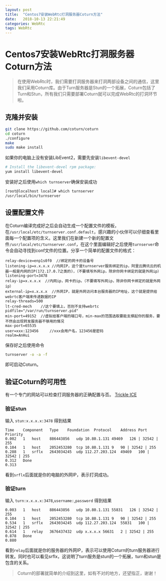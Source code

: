 ```yaml
---
layout: post
title:  "Centos7安装WebRtc打洞服务器Coturn方法"
date:   2018-10-13 22:21:49
categories: WebRtc
tags: WebRtc
---
```

# Centos7安装WebRtc打洞服务器Coturn方法
> 在使用WebRtc时，我们需要打洞服务器来打洞两部设备之间的通信，这里我们采用Coturn库。由于Turn服务器是Stun的一个拓展，Coturn包括了Turn和Stun，所有我们只需要部署Coturn就可以完成WebRtc的打洞环节啦。

## 克隆并安装
```bash
git clone https://github.com/coturn/coturn 
cd coturn 
./configure 
make 
sudo make install
```
如果你的电脑上没有安装LibEvent2，需要先安装`libevent-devel`
```bash
# Install the libevent-devel rpm package:
yum install libevent-devel
```
安装好之后使用`which turnserver`确保安装成功
```bash
[root@localhost local]# which turnserver
/usr/local/bin/turnserver
```
## 设置配置文件
在Coturn编译完成好之后会自动生成一个配置文件的模板，在`/usr/local/etc/turnserver.conf.default`，感兴趣的小伙伴可以仔细查看里面每一个配置项的含义。这里我们在新建一个新的配置文件`/usr/local/etc/turnserver.conf`，在这个里面编辑好之后使用`turnserver`命令会自动寻找到conf文件的位置。分享一个简单的配置文件的格式：
```
relay-device=enp1s0f0  //绑定的网卡的设备号
listening-ip=x.x.x.x //内网IP，这个是turnserver服务绑定的ip，阿里云腾讯云的机器一般是内网的IP(172.17.0.7之类的)，（不要填写外网ip，除非你网卡绑定的就是外网ip）
listening-port=3478 
relay-ip=x.x.x.x  //内网ip，网卡的ip。（不要填写外网ip，除非你网卡绑定的就是外网ip）
external-ip=x.x.x.x  //外网IP，就是外网访问本台服务器的IP地址，这个就是提供给webrtc客户端来传递数据的IP
relay-threads=500 
lt-cred-mech    //这个要填上，否则不支持webrtc
pidfile="/var/run/turnserver.pid" 
min-port=49152  //虚拟给客户端的端口号，min-max的范围选取要能支撑起你的服务，要不然会出现转发服务器不够用的情况
max-port=65535 
user=xxx:123456     //xxx会用户名，123456是密码
realm=AnHui
```
保存好之后使用命令
```bash
turnserver -o -a -f 
```
即可启动Coturn。
## 验证Coturn的可用性
有一个专门的网站可以检查打洞服务器的正确配置与否。
[Trickle ICE](https://webrtc.github.io/samples/src/content/peerconnection/trickle-ice/)
### 验证stun
输入 `stun:x.x.x.x:3478`
得到结果
```
Time	Component	Type	Foundation	Protocol	Address	Port	Priority
0.002	1	host	886443856	udp	10.80.1.131	49469	126 | 32542 | 255
0.104	1	host	2052453280	tcp	10.80.1.131	9	90 | 32542 | 255
0.288	1	srflx	2643034245	udp	112.27.203.124	49469	100 | 32542 | 255
0.312	Done
0.313
```
看到`srflx`后面就是你的电脑的外网IP，表示打洞成功。
### 验证turn
输入 `turn:x.x.x.x:3478`,`username:`,`password`
得到结果
```
0.003	1	host	886443856	udp	10.80.1.131	55831	126 | 32542 | 255
0.104	1	host	2052453280	tcp	10.80.1.131	9	90 | 32542 | 255
0.534	1	srflx	2643034245	udp	112.27.203.124	55831	100 | 32542 | 255
0.614	1	relay	3676437432	udp	x.x.x.x	56631	2 | 32542 | 255
0.878	Done
0.880
```
看到`relay`后面就是你的服务器的外网IP，表示可以使用Coturn的turn服务器进行转发。同时也可以看见srflx，这说明了turn服务是stun的一个拓展，turn和stun是包含的关系。

> Coturn的部署就简单的介绍到这里，如有不对的地方，还望指正，谢谢！
